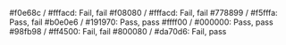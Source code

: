 #f0e68c / #fffacd: Fail, fail
#f08080 / #fffacd: Fail, fail
#778899 / #f5fffa: Pass, fail
#b0e0e6 / #191970: Pass, pass 
#ffff00 / #000000: Pass, pass
#98fb98 / #ff4500: Fail, fail 
#800080 / #da70d6: Fail, pass

